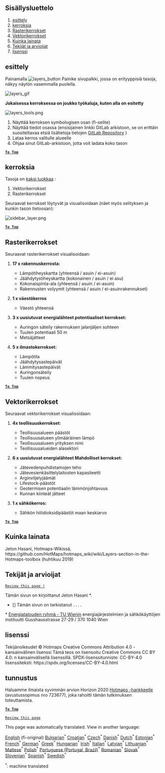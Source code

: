 <h2> Sisällysluettelo </h2><ol><li> <a href="#Introduction">esittely</a> </li><li> <a href="#Layers">kerroksia</a> </li><li> <a href="#Raster-Layers">Rasterikerrokset</a> </li><li> <a href="#Vector-Layers">Vektorikerrokset</a> </li><li> <a href="#How-to-cite">Kuinka lainata</a> </li><li> <a href="#Authors-and-reviewers">Tekijät ja arvioijat</a> </li><li> <a href="#License">lisenssi</a> </li></ol><h2> esittely </h2><p> Painamalla <img alt="layers_button" src="https://github.com/HotMaps/hotmaps_wiki/blob/master/Images/general_tool_functionalities_and_structure/layers_button.PNG"/> Painike sivupalkki, jossa on erityyppisiä tasoja, näkyy näytön vasemmalla puolella. </p><p><img alt="layers_gif" src="https://github.com/HotMaps/hotmaps_wiki/blob/master/Images/general_tool_functionalities_and_structure/layers.gif"/></p><p> <strong>Jokaisessa kerroksessa on joukko työkaluja, kuten alla on esitetty</strong> </p><p><img alt="layers_tools.png" src="https://github.com/HotMaps/hotmaps_wiki/blob/master/Images/general_tool_functionalities_and_structure/layers_tools.png"/></p><ol><li> Näyttää kerroksen symbologisen osan (fi-selite) </li><li> Näyttää tiedot osassa (ensisijainen linkki GitLab arkistoon, se on erittäin suositeltavaa etsiä lisätietoja tietojen <a href="https://gitlab.com/hotmaps">GitLab Repository</a> ) </li><li> Lataa kerros valitulle alueelle </li><li> Ohjaa sinut GitLab-arkistoon, jotta voit ladata koko tason </li></ol><p><ins> <code><strong><a href="#table-of-contents">To Top</a></strong></code> </ins> </p><h2> kerroksia </h2><p> Tasoja on <a href="https://www.gislounge.com/geodatabases-explored-vector-and-raster-data">kaksi luokkaa</a> : </p><ol><li> Vektorikerrokset </li><li> Rasterikerrokset </li></ol><p> Seuraavat kerrokset löytyvät ja visualisoidaan (näet myös selityksen ja kunkin tason tietoosan): </p><p><img alt="sidebar_layer.png" src="https://github.com/HotMaps/hotmaps_wiki/blob/master/Images/general_tool_functionalities_and_structure/all_layers.png"/></p><p><ins> <code><strong><a href="#table-of-contents">To Top</a></strong></code> </ins> </p><h2> Rasterikerrokset </h2><p> Seuraavat rasterikerrokset visualisoidaan: </p><ol><li><p> <strong>17 x rakennuskerrosta:</strong> </p><ul><li> Lämpötiheyskartta (yhteensä / asuin / ei-asuin) </li><li> Jäähdytystiheyskartta (kokonainen / asuin / ei asu) </li><li> Kokonaispinta-ala (yhteensä / asuin / ei-asuin) </li><li> Rakennusten volyymit (yhteensä / asuin / ei-asuinrakennukset) </li></ul></li><li><p> <strong>1 x väestökerros</strong> </p><ul><li> Väestö yhteensä </li></ul></li><li><p> <strong>3 x uusiutuvat energialähteet potentiaaliset kerrokset:</strong> </p><ul><li> Auringon säteily rakennuksen jalanjäljen suhteen </li><li> Tuulen potentiaali 50 m </li><li> Metsäjätteet </li></ul></li><li><p> <strong>5 x ilmastokerrokset:</strong> </p><ul><li> Lämpötila </li><li> Jäähdytysastepäivät </li><li> Lämmitysastepäivät </li><li> Auringonsäteily </li><li> Tuulen nopeus </li></ul></li></ol><p><ins> <code><strong><a href="#table-of-contents">To Top</a></strong></code> </ins> </p><h2> Vektorikerrokset </h2><p> Seuraavat vektorikerrokset visualisoidaan: </p><ol><li><p> <strong>4x teollisuuskerrokset:</strong> </p><ul><li> Teollisuusalueen päästöt </li><li> Teollisuusalueen ylimääräinen lämpö </li><li> Teollisuusalueen yrityksen nimi </li><li> Teollisuusalueiden alasektori </li></ul></li><li><p> <strong>6 x uusiutuvat energialähteet Mahdolliset kerrokset:</strong> </p><ul><li> Jätevedenpuhdistamojen teho </li><li> Jätevesienkäsittelylaitosten kapasiteetti </li><li> Arginviljelyjäämät </li><li> Lifestock-päästöt </li><li> Geotermisen potentiaalin lämmönjohtavuus </li><li> Kunnan kiinteät jätteet </li></ul></li><li><p> <strong>1 x sähkökerros:</strong> </p><ul><li> Sähkön hiilidioksidipäästöt maan keskiarvo </li></ul></li></ol><p><ins> <code><strong><a href="#table-of-contents">To Top</a></strong></code> </ins> </p><h2> Kuinka lainata </h2><p> Jeton Hasani, Hotmaps-Wikissä, https://github.com/HotMaps/hotmaps_wiki/wiki/Layers-section-in-the-Hotmaps-toolbox (huhtikuu 2019) </p><h2> Tekijät ja arvioijat </h2><p> <code><a href="https://github.com/HotMaps/hotmaps_wiki/wiki/Layer-Section/_edit">Review this page !</a></code> </p> <p> Tämän sivun on kirjoittanut Jeton Hasani *. </p><ul><li> [] Tämän sivun on tarkistanut <code>....</code> </li></ul><p> * <a href="https://eeg.tuwien.ac.at/">Energiatalouden ryhmä - TU Wienin</a> energiajärjestelmien ja sähkökäyttöjen instituutti Gusshausstrasse 27-29 / 370 1040 Wien </p><h2> lisenssi </h2><p> Tekijänoikeudet © Hotmaps Creative Commons Attribution 4.0 - kansainvälinen lisenssi Tämä teos on lisensoitu Creative Commons CC BY 4.0: n kansainvälisellä lisenssillä. SPDX-lisenssitunniste: CC-BY-4.0 lisenssiteksti: https://spdx.org/licenses/CC-BY-4.0.html </p><h2> tunnustus </h2><p> Haluamme ilmaista syvimmän arvion Horizon 2020 <a href="https://www.hotmaps-project.eu">Hotmaps -hankkeelle</a> (avustussopimus nro 723677), joka rahoitti tämän tutkimuksen toteuttamista. </p><p><ins> <code><strong><a href="#table-of-contents">To Top</a></strong></code> </ins> </p><p> <code><a href="https://github.com/HotMaps/hotmaps_wiki/wiki/Layer-Section/_edit">Review this page</a></code> </p>

This page was automatically translated. View in another language:

[English](en-Layers-section-in-the-Hotmaps-toolbox) (fi-original) [Bulgarian](bg-Layers-section-in-the-Hotmaps-toolbox)<sup>\*</sup> [Croatian](hr-Layers-section-in-the-Hotmaps-toolbox)<sup>\*</sup> [Czech](cs-Layers-section-in-the-Hotmaps-toolbox)<sup>\*</sup> [Danish](da-Layers-section-in-the-Hotmaps-toolbox)<sup>\*</sup> [Dutch](nl-Layers-section-in-the-Hotmaps-toolbox)<sup>\*</sup> [Estonian](et-Layers-section-in-the-Hotmaps-toolbox)<sup>\*</sup>  [French](fr-Layers-section-in-the-Hotmaps-toolbox)<sup>\*</sup> [German](de-Layers-section-in-the-Hotmaps-toolbox)<sup>\*</sup> [Greek](el-Layers-section-in-the-Hotmaps-toolbox)<sup>\*</sup> [Hungarian](hu-Layers-section-in-the-Hotmaps-toolbox)<sup>\*</sup> [Irish](ga-Layers-section-in-the-Hotmaps-toolbox)<sup>\*</sup> [Italian](it-Layers-section-in-the-Hotmaps-toolbox)<sup>\*</sup> [Latvian](lv-Layers-section-in-the-Hotmaps-toolbox)<sup>\*</sup> [Lithuanian](lt-Layers-section-in-the-Hotmaps-toolbox)<sup>\*</sup> [Maltese](mt-Layers-section-in-the-Hotmaps-toolbox)<sup>\*</sup> [Polish](pl-Layers-section-in-the-Hotmaps-toolbox)<sup>\*</sup> [Portuguese (Portugal, Brazil)](pt-Layers-section-in-the-Hotmaps-toolbox)<sup>\*</sup> [Romanian](ro-Layers-section-in-the-Hotmaps-toolbox)<sup>\*</sup> [Slovak](sk-Layers-section-in-the-Hotmaps-toolbox)<sup>\*</sup> [Slovenian](sl-Layers-section-in-the-Hotmaps-toolbox)<sup>\*</sup> [Spanish](es-Layers-section-in-the-Hotmaps-toolbox)<sup>\*</sup> [Swedish](sv-Layers-section-in-the-Hotmaps-toolbox)<sup>\*</sup> 

<sup>\*</sup>: machine translated
